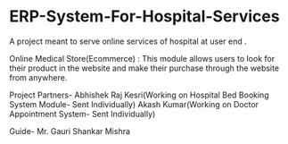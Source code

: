 # ERP-System-For-Hospital-Services

A project meant to serve online services of hospital at user end .

Online Medical Store(Ecommerce) : This module allows users to look for their product in the website and make their purchase through the website from anywhere. 

Project Partners- Abhishek Raj Kesri(Working on Hospital Bed Booking System Module- Sent Individually)
                  Akash Kumar(Working on Doctor Appointment System- Sent Individually)
                  
Guide- Mr. Gauri Shankar Mishra
